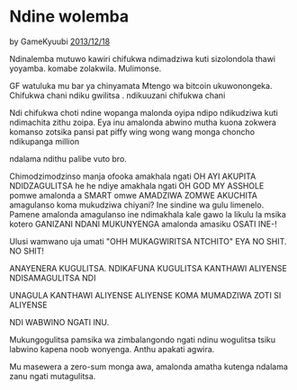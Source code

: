 # Ndine wolemba

by GameKyuubi [2013/12/18](https://bitcointalk.org/index.php?topic=375643.0)

<LanguageDropdown/>

Ndinalemba mutuwo kawiri chifukwa ndimadziwa kuti sizolondola thawi yoyamba. komabe zolakwila. Mulimonse.

GF watuluka mu bar ya chinyamata 
Mtengo wa bitcoin ukuwonongeka. Chifukwa chani ndiku gwilitsa . ndikuuzani chifukwa chani

Ndi chifukwa choti ndine wopanga malonda oyipa ndipo ndikudziwa kuti ndimachita zithu zoipa. Eya inu amalonda  abwino mutha kuona zokwera komanso zotsika pansi pat piffy wing wong wang monga choncho ndikupanga million

ndalama ndithu palibe vuto bro. 

Chimodzimodzinso manja ofooka amakhala ngati OH AYI AKUPITA NDIDZAGULITSA he he ndiye amakhala ngati OH GOD MY ASSHOLE pomwe amalonda a SMART omwe AMADZIWA ZOMWE AKUCHITA amagulanso koma mukudziwa chiyani? Ine sindine wa gulu limenelo. Pamene amalonda amagulanso ine ndimakhala kale gawo la likulu la msika kotero GANIZANI NDANI MUKUNYENGA amalonda amasiku OSATI INE-!  

Ulusi wamwano uja umati "OHH MUKAGWIRITSA NTCHITO" EYA NO SHIT. NO SHIT!

ANAYENERA KUGULITSA. NDIKAFUNA KUGULITSA KANTHAWI ALIYENSE NDISAMAGULITSA NDI

UNAGULA KANTHAWI ALIYENSE ALIYENSE KOMA MUMADZIWA ZOTI SI ALIYENSE

NDI WABWINO NGATI INU.  

Mukungogulitsa pamsika wa zimbalangondo ngati ndinu wogulitsa tsiku labwino kapena noob wonyenga. Anthu apakati agwira. 

Mu masewera a zero-sum monga awa, amalonda amatha kutenga ndalama zanu ngati mutagulitsa.